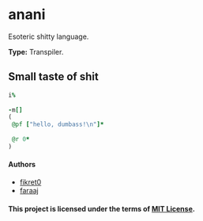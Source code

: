 # anani
Esoteric shitty language.

**Type:** Transpiler.

## Small taste of shit
```ruby  
i%   
    
-m[]   
(   
 @pf ["hello, dumbass!\n"]*   
    
 @r 0*   
)   
```  

#### Authors
- [fikret0](https://github.com/fikret0)
- [faraaj](https://github.com/faraaj)

#### This project is licensed under the terms of [MIT License](LICENSE).
